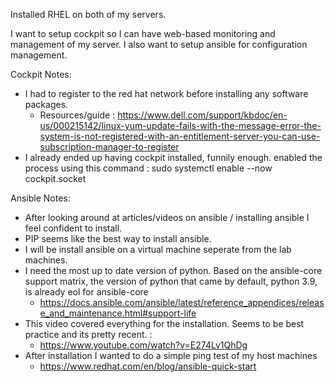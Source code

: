 Installed RHEL on both of my servers.

I want to setup cockpit so I can have web-based monitoring and management of my server. 
I also want to setup ansible for configuration management. 

Cockpit Notes:
- I had to register to the red hat network before installing any software packages.
  - Resources/guide : https://www.dell.com/support/kbdoc/en-us/000215142/linux-yum-update-fails-with-the-message-error-the-system-is-not-registered-with-an-entitlement-server-you-can-use-subscription-manager-to-register
- I already ended up having cockpit installed, funnily enough. enabled the process using this command : sudo systemctl enable --now cockpit.socket

Ansible Notes:
- After looking around at articles/videos on ansible / installing ansible I feel confident to install.
- PIP seems like the best way to install ansible.
- I will be install ansible on a virtual machine seperate from the lab machines.
- I need the most up to date version of python. Based on the ansible-core support matrix, the version of python that came by default, python 3.9, is already eol for ansible-core
  - https://docs.ansible.com/ansible/latest/reference_appendices/release_and_maintenance.html#support-life
- This video covered everything for the installation. Seems to be best practice and its pretty recent. :
  - https://www.youtube.com/watch?v=E274Lv1QhDg
- After installation I wanted to do a simple ping test of my host machines
  - https://www.redhat.com/en/blog/ansible-quick-start
